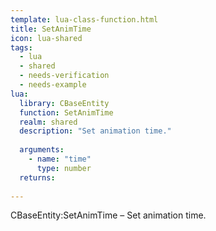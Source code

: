 ```yaml
---
template: lua-class-function.html
title: SetAnimTime
icon: lua-shared
tags:
  - lua
  - shared
  - needs-verification
  - needs-example
lua:
  library: CBaseEntity
  function: SetAnimTime
  realm: shared
  description: "Set animation time."
  
  arguments:
    - name: "time"
      type: number
  returns:
    
---
```


<div class="lua__search__keywords">
CBaseEntity:SetAnimTime &#x2013; Set animation time.
</div>
